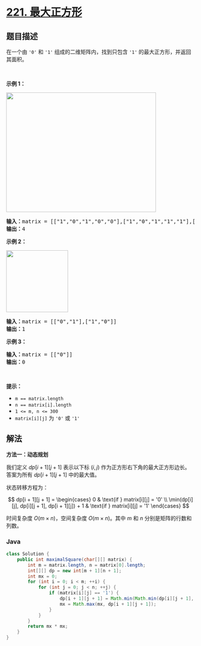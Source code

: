 # [221. 最大正方形](https://leetcode.cn/problems/maximal-square)

## 题目描述

<p>在一个由 <code>'0'</code> 和 <code>'1'</code> 组成的二维矩阵内，找到只包含 <code>'1'</code> 的最大正方形，并返回其面积。</p>

<p> </p>

<p><strong>示例 1：</strong></p>
<img alt="" src="https://gcore.jsdelivr.net/gh/doocs/leetcode@main/solution/0200-0299/0221.Maximal%20Square/images/max1grid.jpg" style="width: 400px; height: 319px;" />
<pre>
<strong>输入：</strong>matrix = [["1","0","1","0","0"],["1","0","1","1","1"],["1","1","1","1","1"],["1","0","0","1","0"]]
<strong>输出：</strong>4
</pre>

<p><strong>示例 2：</strong></p>
<img alt="" src="https://gcore.jsdelivr.net/gh/doocs/leetcode@main/solution/0200-0299/0221.Maximal%20Square/images/max2grid.jpg" style="width: 165px; height: 165px;" />
<pre>
<strong>输入：</strong>matrix = [["0","1"],["1","0"]]
<strong>输出：</strong>1
</pre>

<p><strong>示例 3：</strong></p>

<pre>
<strong>输入：</strong>matrix = [["0"]]
<strong>输出：</strong>0
</pre>

<p> </p>

<p><strong>提示：</strong></p>

<ul>
	<li><code>m == matrix.length</code></li>
	<li><code>n == matrix[i].length</code></li>
	<li><code>1 <= m, n <= 300</code></li>
	<li><code>matrix[i][j]</code> 为 <code>'0'</code> 或 <code>'1'</code></li>
</ul>

## 解法

**方法一：动态规划**

我们定义 $dp[i + 1][j + 1]$ 表示以下标 $(i, j)$ 作为正方形右下角的最大正方形边长。答案为所有 $dp[i + 1][j + 1]$ 中的最大值。

状态转移方程为：

$$
dp[i + 1][j + 1] =
\begin{cases}
0 & \text{if } matrix[i][j] = '0' \\
\min(dp[i][j], dp[i][j + 1], dp[i + 1][j]) + 1 & \text{if } matrix[i][j] = '1'
\end{cases}
$$

时间复杂度 $O(m\times n)$，空间复杂度 $O(m\times n)$。其中 $m$ 和 $n$ 分别是矩阵的行数和列数。

### **Java**

```java
class Solution {
    public int maximalSquare(char[][] matrix) {
        int m = matrix.length, n = matrix[0].length;
        int[][] dp = new int[m + 1][n + 1];
        int mx = 0;
        for (int i = 0; i < m; ++i) {
            for (int j = 0; j < n; ++j) {
                if (matrix[i][j] == '1') {
                    dp[i + 1][j + 1] = Math.min(Math.min(dp[i][j + 1], dp[i + 1][j]), dp[i][j]) + 1;
                    mx = Math.max(mx, dp[i + 1][j + 1]);
                }
            }
        }
        return mx * mx;
    }
}
```
